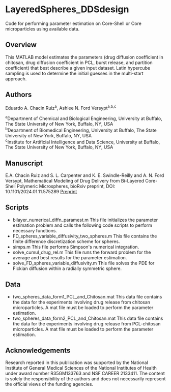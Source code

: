 # LayeredSpheres_DDSdesign
Code for performing parameter estimation on Core-Shell or Core microparticles using available data.


## Overview
This MATLAB model estimates the parameters (drug diffusion coefficient in chitosan, drug diffusion coefficient in PCL, burst release, and partition coefficient) that best describe a given input dataset. Latin hypercube sampling is used to determine the initial guesses in the multi-start approach.

## Authors
Eduardo A. Chacin Ruiz<sup>a</sup>,  Ashlee N. Ford Versypt<sup>a,b,c</sup>

<sup>a</sup>Department of Chemical and Biological Engineering, University at Buffalo, The State University of New York, Buffalo, NY, USA<br/>
<sup>b</sup>Department of Biomedical Engineering, University at Buffalo, The State University of New York, Buffalo, NY, USA<br/>
<sup>c</sup>Institute for Artificial Intelligence and Data Science, University at Buffalo, The State University of New York, Buffalo, NY, USA<br/>

## Manuscript
E.A. Chacin Ruiz and S. L. Carpenter and K. E. Swindle-Reilly and A. N. Ford Versypt, Mathematical Modeling of Drug Delivery from Bi-Layered Core-Shell Polymeric Microspheres, bioRxiv preprint, DOI: 10.1101/2024.01.11.575289 [Preprint](https://doi.org/10.1101/2024.01.11.575289)

## Scripts

* bilayer_numerical_diffn_paramest.m This file initializes the parameter estimation problem and calls the following code scripts to perform necessary functions.
* FD_spheres_variable_diffusivity_two_spheres.m This file contains the finite difference discretization scheme for spheres.
* simps.m This file performs Simpson's numerical integration.
* solve_cumul_drug_rel.m This file runs the forward problem for the average and best results for the parameter estimation.
* solve_FD_spheres_variable_diffusivity.m This file solves the PDE for Fickian diffusion within a radially symmetric sphere.

## Data
* two_spheres_data_form1_PCL_and_Chitosan.mat This data file contains the data for the experiments involving drug release from chitosan microparticles. A mat file must be loaded to perform the parameter estimation.
* two_spheres_data_form2_PCL_and_Chitosan.mat This data file contains the data for the experiments involving drug release from PCL-chitosan microparticles. A mat file must be loaded to perform the parameter estimation.


## Acknowledgements
Research reported in this publication was supported by the National Institute of General Medical Sciences of the National Institutes of Health under award number R35GM133763 and NSF CAREER 2133411. The content is solely the responsibility of the authors and does not necessarily represent the official views of the funding agencies.
